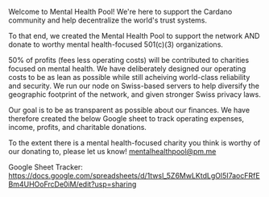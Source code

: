Welcome to Mental Health Pool! We're here to support the Cardano community and help decentralize the world's trust systems. 

To that end, we created the Mental Health Pool to support the network AND donate to worthy mental health-focused 501(c)(3) organizations.

50% of profits (fees less operating costs) will be contributed to charities focused on mental health. We have deliberately designed our operating costs
to be as lean as possible while still acheiving world-class reliability and security. We run our node on Swiss-based servers to help diversify the geographic
footprint of the network, and given stronger Swiss privacy laws.

Our goal is to be as transparent as possible about our finances. We have therefore created the below Google sheet to track operating expenses, income, profits, and
charitable donations.

To the extent there is a mental health-focused charity you think is worthy of our donating to, please let us know! mentalhealthpool@pm.me

Google Sheet Tracker:
https://docs.google.com/spreadsheets/d/1twsl_5Z6MwLKtdLgOl5I7aocFRfEBm4UHOoFrcDe0iM/edit?usp=sharing
